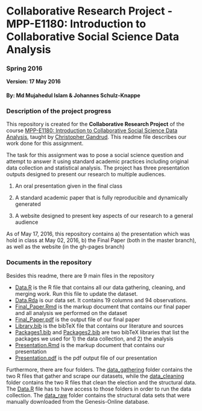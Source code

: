 # Collaborative Research Project - MPP-E1180: Introduction to Collaborative Social Science Data Analysis

### Spring 2016

**Version: 17 May 2016**

#### By: Md Mujahedul Islam & Johannes Schulz-Knappe

### Description of the project progress

This repository is created for the **Collaborative Research Project** of the course [MPP-E1180: Introduction to Collaborative Social Science Data Analysis](https://github.com/HertieDataScience/SyllabusAndLectures), taught by [Christopher Gandrud](https://github.com/christophergandrud). This readme file describes our work done for this assignment.

The task for this assignment was to pose a social science question and attempt to answer it using standard academic practices including original data collection and statistical analysis. The project has three presentation outputs designed to present our research to multiple audiences.

1) An oral presentation given in the final class

2) A standard academic paper that is fully reproducible and dynamically generated

3) A website designed to present key aspects of our research to a general audience 

As of May 17, 2016, this repository contains a) the presentation which was hold in class at May 02, 2016, b) the Final Paper (both in the master branch), as well as the website (in the gh-pages branch)


### Documents in the repository

Besides this readme, there are 9 main files in the repository

- [Data.R](https://github.com/mujahedhertie/Final-Project/blob/master/Data.R) is the R file that contains all our data gathering, cleaning, and merging work. Run this file to update the dataset.
- [Data.Rda](https://github.com/mujahedhertie/Final-Project/blob/master/Data.Rda) is our data set. It contains 19 columns and 94 observations.
- [Final_Paper.Rmd](https://github.com/mujahedhertie/Final-Project/blob/master/Final_Paper.Rmd) is the markup document that contains our final paper and all analysis we performed on the dataset
- [Final_Paper.pdf](https://github.com/mujahedhertie/Final-Project/blob/master/Final_Paper.pdf) is the output file of our final paper
- [Library.bib](https://github.com/mujahedhertie/Final-Project/blob/master/Library.bib) is the bibTeX file that contains our literature and sources
- [Packages1.bib](https://github.com/mujahedhertie/Final-Project/blob/master/Packages1.bib) and [Packages2.bib](https://github.com/mujahedhertie/Final-Project/blob/master/Packages2.bib) are two bibTeX libraries that list the packages we used for 1) the data collection, and 2) the analysis
- [Presentation.Rmd](https://github.com/mujahedhertie/Final-Project/blob/master/Presentation.Rmd) is the markup document that contains our presentation
- [Presentation.pdf](https://github.com/mujahedhertie/Final-Project/blob/master/Presentation.pdf) is the pdf output file of our presentation


Furthermore, there are four folders. The [data_gathering](https://github.com/mujahedhertie/Final-Project3/tree/master/data_gathering) folder contains the two R files that gather and scrape our datasets, while the [data_cleaning](https://github.com/mujahedhertie/Final-Project/tree/master/data_cleaning) folder contains the two R files that clean the election and the structural data. The [Data.R](https://github.com/mujahedhertie/Final-Project/blob/master/Data.R) file has to have access to those folders in order to run the data collection.
The [data_raw](https://github.com/mujahedhertie/Final-Project/tree/master/data_raw) folder contains the structural data sets that were manually downloaded from the Genesis-Online database.
